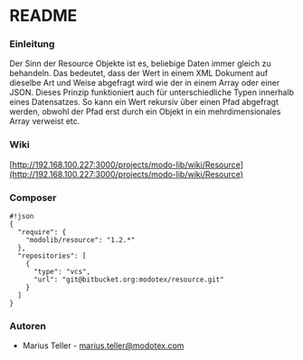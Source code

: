 # README #

### Einleitung ###

Der Sinn der Resource Objekte ist es, beliebige Daten immer gleich zu behandeln. Das bedeutet, dass der Wert in einem XML Dokument auf dieselbe Art und Weise abgefragt wird wie der in einem Array oder einer JSON. Dieses Prinzip funktioniert auch für unterschiedliche Typen innerhalb eines Datensatzes. So kann ein Wert rekursiv über einen Pfad abgefragt werden, obwohl der Pfad erst durch ein Objekt in ein mehrdimensionales Array verweist etc.

### Wiki ###

[http://192.168.100.227:3000/projects/modo-lib/wiki/Resource](http://192.168.100.227:3000/projects/modo-lib/wiki/Resource)

### Composer ###


```
#!json
{
  "require": {
    "modolib/resource": "1.2.*"
  },
  "repositories": [
    {
      "type": "vcs",
      "url": "git@bitbucket.org:modotex/resource.git"
    }
  ]
}
```

### Autoren ###

* Marius Teller - [marius.teller@modotex.com](marius.teller@modotex.com)